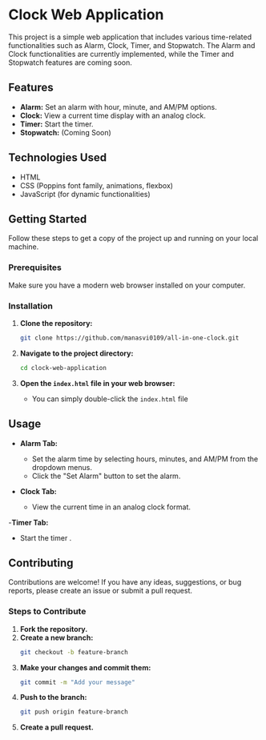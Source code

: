 # Clock Web Application

This project is a simple web application that includes various time-related functionalities such as Alarm, Clock, Timer, and Stopwatch. The Alarm and Clock functionalities are currently implemented, while the Timer and Stopwatch features are coming soon.

## Features

- **Alarm:** Set an alarm with hour, minute, and AM/PM options.
- **Clock:** View a current time display with an analog clock.
- **Timer:** Start the timer.
- **Stopwatch:** (Coming Soon)

## Technologies Used

- HTML
- CSS (Poppins font family, animations, flexbox)
- JavaScript (for dynamic functionalities)

## Getting Started

Follow these steps to get a copy of the project up and running on your local machine.

### Prerequisites

Make sure you have a modern web browser installed on your computer.

### Installation

1. **Clone the repository:**
    ```bash
    git clone https://github.com/manasvi0109/all-in-one-clock.git
    ```

2. **Navigate to the project directory:**
    ```bash
    cd clock-web-application
    ```

3. **Open the `index.html` file in your web browser:**
    - You can simply double-click the `index.html` file

## Usage

- **Alarm Tab:**
  - Set the alarm time by selecting hours, minutes, and AM/PM from the dropdown menus.
  - Click the "Set Alarm" button to set the alarm.

- **Clock Tab:**
  - View the current time in an analog clock format.

-**Timer Tab:**
 - Start the timer .

## Contributing

Contributions are welcome! If you have any ideas, suggestions, or bug reports, please create an issue or submit a pull request.

### Steps to Contribute

1. **Fork the repository.**
2. **Create a new branch:**
    ```bash
    git checkout -b feature-branch
    ```
3. **Make your changes and commit them:**
    ```bash
    git commit -m "Add your message"
    ```
4. **Push to the branch:**
    ```bash
    git push origin feature-branch
    ```
5. **Create a pull request.**

